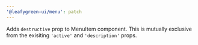 ```yaml
---
'@leafygreen-ui/menu': patch
---
```


Adds `destructive` prop to MenuItem component. This is mutually exclusive from the exisiting `'active'` and `'description'` props.

